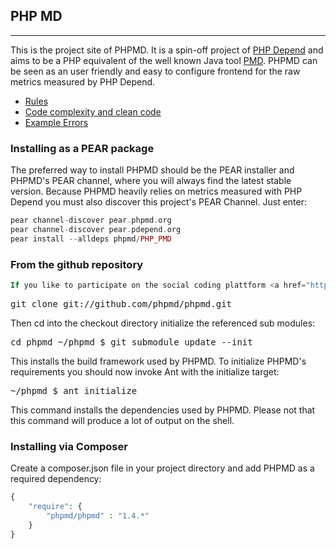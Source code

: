
## PHP MD

-----

This is the project site of PHPMD. It is a spin-off project of <a href="http://pdepend.org/">PHP Depend</a> and aims to be a PHP equivalent of the well known Java tool <a href="http://pmd.sourceforge.net/">PMD</a>. PHPMD can be seen as an user friendly and easy to configure frontend for the raw metrics measured by PHP Depend.

* <a href="http://phpmd.org/rules/index.html">Rules</a>
* <a href="http://www.brandonsavage.net/code-complexity-and-clean-code/">Code complexity and clean code</a>
* <a href="https://www.codacy.com/public/sonata-project/SonataAdminBundle.git/master/file/%2FController%2FCRUDController.php/issues">Example Errors</a>

### Installing as a PEAR package

The preferred way to install PHPMD should be the PEAR installer and PHPMD's PEAR channel, where you will always find the latest stable version. Because PHPMD heavily relies on metrics measured with PHP Depend you must also discover this project's PEAR Channel. Just enter:

```php
pear channel-discover pear.phpmd.org
pear channel-discover pear.pdepend.org
pear install --alldeps phpmd/PHP_PMD
```

### From the github repository

```php
If you like to participate on the social coding plattform <a href="http://pear.php.net/manual/en/installation.php">GitHub</a>, you can use PHPMD's mirror to fork and contribute to PHPMD.
```

<kbd>git clone git://github.com/phpmd/phpmd.git</kbd>

Then cd into the checkout directory initialize the referenced sub modules:

<kbd>cd phpmd ~/phpmd $ git submodule update --init</kbd>

This installs the build framework used by PHPMD. To initialize PHPMD's requirements you should now invoke Ant with the initialize target:

<kbd>~/phpmd $ ant initialize</kbd>

This command installs the dependencies used by PHPMD. Please not that this command will produce a lot of output on the shell.

### Installing via Composer

Create a composer.json file in your project directory and add PHPMD as a required dependency:

```php
{
	"require": {
		"phpmd/phpmd" : "1.4.*"
	}
}
```